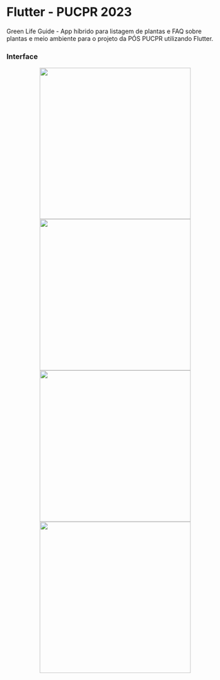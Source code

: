 # Flutter - PUCPR 2023
Green Life Guide - App híbrido para listagem de plantas e FAQ sobre plantas e meio ambiente para o projeto da PÓS PUCPR utilizando Flutter.

### Interface
<p align="center" width="100%">
 <img src="https://github.com/thiago-you/green-list-flutter/assets/23344256/48fc6680-dafd-467c-b828-f2c75fc0af6a6" width="350"/>
 <img src="https://github.com/thiago-you/green-list-flutter/assets/23344256/e4a43fa4-4664-498d-bc9a-dd83d3835f90" width="350"/>
 <img src="https://github.com/thiago-you/green-list-flutter/assets/23344256/e543bb24-f7b4-4b7f-9b0c-5020b6943c8f" width="350"/>
 <img src="https://github.com/thiago-you/green-list-flutter/assets/23344256/b1b410ef-a4a3-4eb4-b7d9-461dac81ae77" width="350"/>
</p>